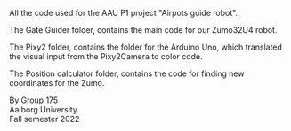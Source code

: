All the code used for the AAU P1 project "Airpots guide robot".

The Gate Guider folder, contains the main code for our Zumo32U4 robot.

The Pixy2 folder, contains the folder for the Arduino Uno, which translated the visual input from the Pixy2Camera to color code.

The Position calculator folder, contains the code for finding new coordinates for the Zumo.

By Group 175 <br />
Aalborg University <br />
Fall semester 2022 <br />
